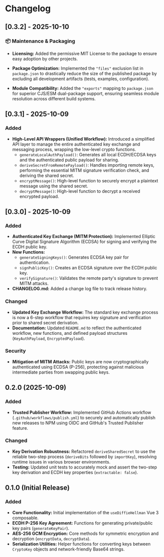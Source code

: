 # Changelog

## [0.3.2] - 2025-10-10

### 📦 Maintenance & Packaging
- **Licensing:** Added the permissive MIT License to the package to ensure easy adoption by other projects.

- **Package Optimization:** Implemented the `"files"` exclusion list in `package.json` to drastically reduce the size of the published package by excluding all development artifacts (tests, examples, configuration).

- **Module Compatibility:** Added the `"exports"` mapping to `package.json` for superior CJS/ESM dual-package support, ensuring seamless module resolution across different build systems.

## [0.3.1] - 2025-10-09

### Added
* **High-Level API Wrappers (Unified Workflow):** Introduced a simplified API layer to manage the entire authenticated key exchange and messaging process, wrapping the low-level crypto functions.
    * `generateLocalAuthPayload()`: Generates all local ECDH/ECDSA keys and the authenticated public payload for sharing.
    * `deriveSecretFromRemotePayload()`: Handles importing remote keys, performing the essential MITM signature verification check, and deriving the shared secret.
    * `encryptMessage()`: High-level function to securely encrypt a plaintext message using the shared secret.
    * `decryptMessage()`: High-level function to decrypt a received encrypted payload.

## [0.3.0] - 2025-10-09

### Added
- **Authenticated Key Exchange (MITM Protection):** Implemented Elliptic Curve Digital Signature Algorithm (ECDSA) for signing and verifying the ECDH public key.
- **New Functions:**
    - `generateSigningKeys()`: Generates ECDSA key pair for authentication.
    - `signPublicKey()`: Creates an ECDSA signature over the ECDH public key.
    - `verifySignature()`: Validates the remote party's signature to prevent MITM attacks.
- **CHANGELOG.md:** Added a change log file to track release history.

### Changed
- **Updated Key Exchange Workflow:** The standard key exchange process is now a 6-step workflow that requires key signature and verification prior to shared secret derivation.
- **Documentation:** Updated `README.md` to reflect the authenticated workflow, new functions, and defined payload structures (`KeyAuthPayload`, `EncryptedPayload`).

### Security
- **Mitigation of MITM Attacks:** Public keys are now cryptographically authenticated using ECDSA (P-256), protecting against malicious intermediate parties from swapping public keys.

## 0.2.0 (2025-10-09)

### Added

- **Trusted Publisher Workflow:** Implemented GitHub Actions workflow (`.github/workflows/publish.yml`) to securely and automatically publish new releases to NPM using OIDC and GitHub's Trusted Publisher feature.

### Changed

- **Key Derivation Robustness:** Refactored `deriveSharedSecret` to use the reliable two-step process (`deriveBits` followed by `importKey`), resolving runtime issues in various browser environments.
- **Testing:** Updated unit tests to accurately mock and assert the two-step key derivation and ECDH key properties (`extractable: false`).

## 0.1.0 (Initial Release)

### Added

- **Core Functionality:** Initial implementation of the `useDiffieHellman` Vue 3 composable.
- **ECDH P-256 Key Agreement:** Functions for generating private/public key pairs (`generateKeyPair`).
- **AES-256 GCM Encryption:** Core methods for symmetric encryption and decryption (`encryptData`, `decryptData`).
- **Serialization Utilities:** Helper functions for converting keys between `CryptoKey` objects and network-friendly Base64 strings.
